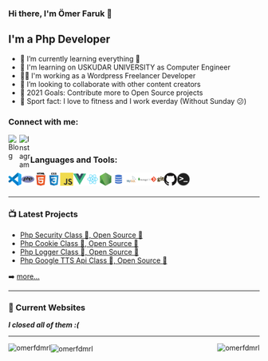 ### Hi there, I'm Ömer Faruk  👋


## I'm a Php Developer

- 🌱 I’m currently learning everything 🤣 
- 🏫 I'm learning on USKUDAR UNIVERSITY as Computer Engineer
- 👨‍💻 I'm working as a Wordpress Freelancer Developer 
- 👯 I’m looking to collaborate with other content creators
- 🥅 2021 Goals: Contribute more to Open Source projects
- 💪 Sport fact: I love to fitness and I work everday (Without Sunday 😕)

### Connect with me:

[<img target="_blank" align="left" alt="Blog" width="22px" src="https://cdn-icons-png.flaticon.com/512/179/179312.png" />][blog]
[<img target="_blank" align="left" alt="Instagram" width="22px" src="https://cdn-icons-png.flaticon.com/512/174/174855.png" />][instagram]

<br />

### Languages and Tools:

<img align="left" alt="Visual Studio Code" width="26px" src="https://raw.githubusercontent.com/github/explore/80688e429a7d4ef2fca1e82350fe8e3517d3494d/topics/visual-studio-code/visual-studio-code.png" />
<img align="left" alt="PHP" width="26px" src="https://raw.githubusercontent.com/github/explore/80688e429a7d4ef2fca1e82350fe8e3517d3494d/topics/php/php.png" />
<img align="left" alt="HTML5" width="26px" src="https://raw.githubusercontent.com/github/explore/80688e429a7d4ef2fca1e82350fe8e3517d3494d/topics/html/html.png" />
<img align="left" alt="CSS3" width="26px" src="https://raw.githubusercontent.com/github/explore/80688e429a7d4ef2fca1e82350fe8e3517d3494d/topics/css/css.png" />
<img align="left" alt="JavaScript" width="26px" src="https://raw.githubusercontent.com/github/explore/80688e429a7d4ef2fca1e82350fe8e3517d3494d/topics/javascript/javascript.png" />
<img align="left" alt="Vue" width="26px" src="https://raw.githubusercontent.com/github/explore/80688e429a7d4ef2fca1e82350fe8e3517d3494d/topics/vue/vue.png" />
<img align="left" alt="React" width="26px" src="https://raw.githubusercontent.com/github/explore/80688e429a7d4ef2fca1e82350fe8e3517d3494d/topics/react/react.png" />
<img align="left" alt="Node.js" width="26px" src="https://raw.githubusercontent.com/github/explore/80688e429a7d4ef2fca1e82350fe8e3517d3494d/topics/nodejs/nodejs.png" />
<img align="left" alt="SQL" width="26px" src="https://raw.githubusercontent.com/github/explore/80688e429a7d4ef2fca1e82350fe8e3517d3494d/topics/sql/sql.png" />
<img align="left" alt="MySQL" width="26px" src="https://raw.githubusercontent.com/github/explore/80688e429a7d4ef2fca1e82350fe8e3517d3494d/topics/mysql/mysql.png" />
<img align="left" alt="MongoDB" width="26px" src="https://raw.githubusercontent.com/github/explore/80688e429a7d4ef2fca1e82350fe8e3517d3494d/topics/mongodb/mongodb.png" />
<img align="left" alt="Git" width="26px" src="https://raw.githubusercontent.com/github/explore/80688e429a7d4ef2fca1e82350fe8e3517d3494d/topics/git/git.png" />
<img align="left" alt="GitHub" width="26px" src="https://raw.githubusercontent.com/github/explore/78df643247d429f6cc873026c0622819ad797942/topics/github/github.png" />
<img align="left" alt="Terminal" width="26px" src="https://raw.githubusercontent.com/github/explore/80688e429a7d4ef2fca1e82350fe8e3517d3494d/topics/terminal/terminal.png" />

<br />
<br />

---

### 📺 Latest Projects


- [Php Security Class 🚀, Open Source 💪](https://github.com/omerfdmrl/waf)
- [Php Cookie Class 🚀, Open Source 💪](https://github.com/omerfdmrl/cookie)
- [Php Logger Class 🚀, Open Source 💪](https://github.com/omerfdmrl/logger)
- [Php Google TTS Api Class 🚀, Open Source 💪](https://github.com/omerfdmrl/tts)


➡️ [more...](https://github.com/omerfdmrl?tab=repositories)

---

### 📕 Current Websites

**_I closed all of them :(_**


---

<p>
   <img align="left" src="https://github-readme-stats.vercel.app/api/top-langs?username=omerfdmrl&show_icons=true&locale=en&layout=compact" alt="omerfdmrl" />
   <img align="center" src="https://github-readme-stats.vercel.app/api?username=omerfdmrl&show_icons=true&locale=en" alt="omerfdmrl" />
   <img align="right" src="https://github-readme-streak-stats.herokuapp.com/?user=omerfdmrl&" alt="omerfdmrl" />
</p>


[website]: https://github.com/omerfdmrl
[instagram]: https://instagram.com/omerfdmrl
[linkedin]: https://www.linkedin.com/in/omerfdmrl/
[blog]: https://omerdemirel.com.tr

